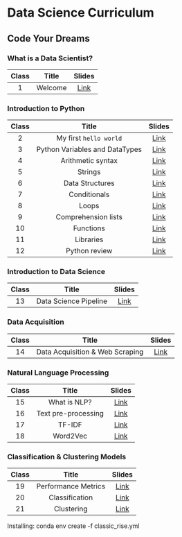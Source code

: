 # Data Science Curriculum
## Code Your Dreams

### What is a Data Scientist?

| **Class** |        **Title**       | **Slides** |
|:---------:|:----------------------:|:----------:|
|     1     | Welcome                | [Link](Class%2001%20-%20Welcome/class01_welcome.ipynb) |


### Introduction to Python

| **Class** |        **Title**       | **Slides** |
|:---------:|:----------------------:|:----------:|
|     2     | My first `hello world` | [Link](Class%2002%20-%20My%20first%20Hello%20World/class02_helloworld.ipynb) |
|     3     | Python Variables and DataTypes   | [Link](Class%2003%20-%20Variables%20and%20Datatypes/class03_variables_datatypes.ipynb) |
|     4     | Arithmetic syntax      | [Link](Class%2004%20-%20Arithmetic%20syntax/class04_arithmetic_syntax.ipynb) |
|     5     | Strings                | [Link](Class%2005%20-%20Strings/class05_strings.ipynb) |
|     6     | Data Structures        | [Link](Class%2006%20-%20Lists/class06_lists.ipynb) |
|     7     | Conditionals           | [Link](Class%2007%20-%20Conditionals/class07_conditionals.ipynb) |
|     8     | Loops                  | [Link](Class%2008%20-%20Loops/class08_loops.ipynb) |
|     9     | Comprehension lists    | [Link](Class%2009%20-%20Comprehension%20List/class09_comprehension_list.ipynb) |
|    10     | Functions              | [Link](Class%2010%20-%20Functions/class10_functions.ipynb) |
|    11     | Libraries              | [Link](Class%2011%20-%20Libraries/class11_libraries.ipynb) |
|    12     | Python review          | [Link](Class%2012%20-%20Python%20practice/class12_python_practice.ipynb) |


### Introduction to Data Science

| **Class** |        **Title**       | **Slides** |
|:---------:|:----------------------:|:----------:|
|    13     | Data Science Pipeline  | [Link](Class%2013%20-%20Data%20Science%20pipeline/class13_ds.ipynb) |


### Data Acquisition

| **Class** |        **Title**       | **Slides** |
|:---------:|:----------------------:|:----------:|
|    14     | Data Acquisition & Web Scraping   | [Link](Class%2014%20-%20Webscraping/class14_web_scraping.ipynb) |


### Natural Language Processing

| **Class** |        **Title**       | **Slides** |
|:---------:|:----------------------:|:----------:|
|    15     | What is NLP?           | [Link](Class%2015%20-%20NLP/class_15_nlp.ipynb) |
|    16     | Text pre-processing    | [Link](Class%2016%20-%20Word%20Cloud/class_16_wordcloud.ipynb) |
|    17     | TF-IDF                 | [Link](Class%2017%20-%20TF-IDF/class_17_tfidf.ipynb) |
|    18     | Word2Vec               | [Link](Class%2018%20-%20Word2Vec/class_18_word2vec.ipynb) |


### Classification & Clustering Models

| **Class** |        **Title**       | **Slides** |
|:---------:|:----------------------:|:----------:|
|    19     | Performance Metrics    | [Link](Class%2019%20-%20Performance%20Metrics/class_19_performance.ipynb) |
|    20     | Classification         | [Link](Class%2020%20-%20Classification/class_20_classification.ipynb) |
|    21     | Clustering             | [Link](Class%2021%20-%20Clustering/class_21_clustering.ipynb) |



Installing: conda env create -f classic_rise.yml
